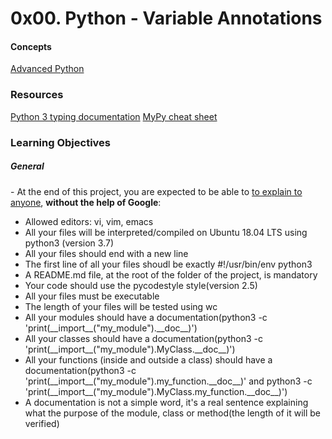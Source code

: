 <h1> 0x00. Python - Variable Annotations </h1>

<h4> Concepts </h4>
<a href='https://intranet.alxswe.com/concepts/554'>Advanced Python</a>

<h3> Resources </h3>
<a href='https://intranet.alxswe.com/rltoken/5j0OtdWh36_HVAHKJX2gaA'>Python 3 typing documentation</a>
<a href='https://intranet.alxswe.com/rltoken/Eud-nrUG7x3iT6JD2Sas-g'>MyPy cheat sheet</a>

<h3> Learning Objectives </h3>
<h5> General </h5>
<p> - At the end of this project, you are expected to be able to <a href='https://intranet.alxswe.com/rltoken/hGUom4nCewYmroS4ii_ZDQ'>to explain to anyone</a>, <b>without the help of Google</b>:
<ul>
<li>Allowed editors: vi, vim, emacs</li>
<li>All your files will be interpreted/compiled on Ubuntu 18.04 LTS using python3 (version 3.7)</li>
<li>All your files should end with a new line</li>
<li>The first line of all your files shoudl be exactly #!/usr/bin/env python3</li>
<li>A README.md file, at the root of the folder of the project, is mandatory</li>
<li>Your code should use the pycodestyle style(version 2.5)</li>
<li>All your files must be executable</li>
<li>The length of your files will be tested using wc</li>
<li>All your modules should have a documentation(python3 -c 'print(__import__("my_module").__doc__)')</li>
<li>All your classes should have a documentation(python3 -c 'print(__import__("my_module").MyClass.__doc__)')</li>
<li>All your functions (inside and outside a class) should have a documentation(python3 -c 'print(__import__("my_module").my_function.__doc__)' and python3 -c 'print(__import__("my_module").MyClass.my_function.__doc__)')</li>
<li>A documentation is not a simple word, it's a real sentence explaining what the purpose of the module, class or method(the length of it will be verified)</li>

